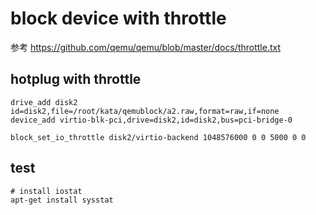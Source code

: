 # block device with throttle

参考 https://github.com/qemu/qemu/blob/master/docs/throttle.txt

## hotplug with throttle
```shell
drive_add disk2  id=disk2,file=/root/kata/qemublock/a2.raw,format=raw,if=none
device_add virtio-blk-pci,drive=disk2,id=disk2,bus=pci-bridge-0

block_set_io_throttle disk2/virtio-backend 1048576000 0 0 5000 0 0
```



## test

```shell
# install iostat
apt-get install sysstat

```